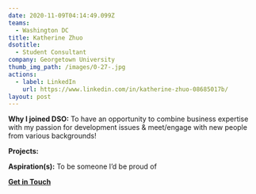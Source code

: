 ```yaml
---
date: 2020-11-09T04:14:49.099Z
teams:
  - Washington DC
title: Katherine Zhuo
dsotitle:
  - Student Consultant
company: Georgetown University
thumb_img_path: /images/0-27-.jpg
actions:
  - label: LinkedIn
    url: https://www.linkedin.com/in/katherine-zhuo-08685017b/
layout: post
---
```

**Why I joined DSO:** 
To have an opportunity to combine business expertise with my passion for development issues & meet/engage with new people from various backgrounds! 

**Projects:** 

**Aspiration(s):** 
To be someone I’d be proud of 

**[Get in Touch](mailto:katherinezhuo@dsoglobal.org)**
